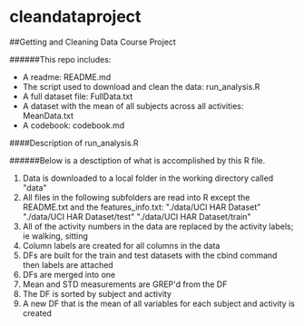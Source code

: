 cleandataproject
================

##Getting and Cleaning Data Course Project

######This repo includes:
* A readme: README.md
* The script used to download and clean the data: run_analysis.R
* A full dataset file: FullData.txt
* A dataset with the mean of all subjects across all activities: MeanData.txt
* A codebook: codebook.md

####Description of run_analysis.R
 
######Below is a desctiption of what is accomplished by this R file.
  1. Data is downloaded to a local folder in the working directory called "data"
  2. All files in the following subfolders are read into R except the README.txt and the features_info.txt: "./data/UCI HAR Dataset"       "./data/UCI HAR Dataset/test"  "./data/UCI HAR Dataset/train"
  3. All of the activity numbers in the data are replaced by the activity labels; ie walking, sitting
  4. Column labels are created for all columns in the data
  5. DFs are built for the train and test datasets with the cbind command then labels are attached
  6. DFs are merged into one
  7. Mean and STD measurements are GREP'd from the DF
  8. The DF is sorted by subject and activity
  9. A new DF that is the mean of all variables for each subject and activity is created

